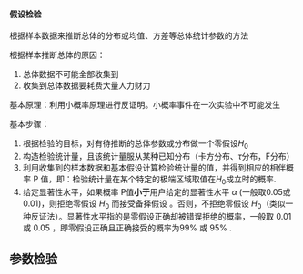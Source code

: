 
#### 假设检验

根据样本数据来推断总体的分布或均值、方差等总体统计参数的方法

根据样本推断总体的原因：
1. 总体数据不可能全部收集到
2. 收集到总体数据要耗费大量人力财力

基本原理：利用小概率原理进行反证明。小概率事件在一次实验中不可能发生

基本步骤：
1. 根据检验的目标，对有待推断的总体参数或分布做一个零假设$H_0$
2. 构造检验统计量，且该统计量服从某种已知分布（卡方分布、$\tau$分布，F分布）
3. 利用收集到的样本数据和基本假设计算检验统计量的值，并得到相应的相伴概率 P 值，即：检验统计量在某个特定的极端区域取值在$H_0$成立时的概率.
4. 给定显著性水平，如果概率 P值**小于**用户给定的显著性水平 $\alpha$  (一般取0.05或0.01)，则拒绝零假设 $H_0​$ 而接受备择假设 。否则，不拒绝零假设 $H_0$（类似一种反证法）。显著性水平指的是零假设正确却被错误拒绝的概率，一般取 0.01 或 0.05 ，即零假设正确且正确接受的概率为99%  或 95% .

## 参数检验

